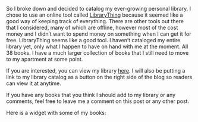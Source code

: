 So I broke down and decided to catalog my ever-growing personal library. I chose to use an online tool called [LibraryThing](http://www.librarything.com) because it seemed like a good way of keeping track of everything. There are other tools out there that I considered, many of which are offline, however most of the cost money and I didn’t want to spend money on something when I can get it for free. LibraryThing seems like a good tool. I haven’t cataloged my entire library yet, only what I happen to have on hand with me at the moment. All 38 books. I have a much larger collection of books that I still need to move to my apartment at some point.

If you are interested, you can view my library [here](http://www.librarything.com/catalog/eiskalteschatten). I will also be putting a link to my library catalog as a button on the right side of the blog so readers can view it at anytime.

If you have any books that you think I should add to my library or any comments, feel free to leave me a comment on this post or any other post.

Here is a widget with some of my books: